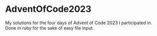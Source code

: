 # AdventOfCode2023
My solutions for the four days of Advent of Code 2023 I participated in. Done in ruby for the sake of easy file input
